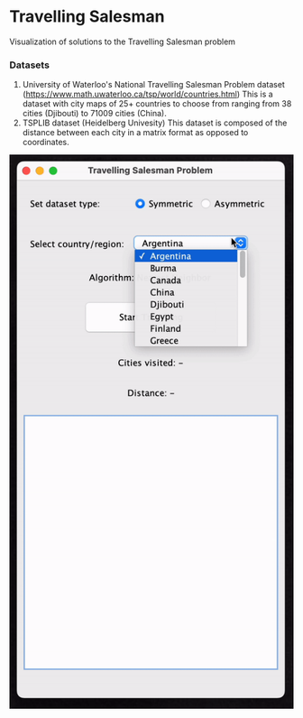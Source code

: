 # Travelling Salesman

Visualization of solutions to the Travelling Salesman problem 

### Datasets
1. University of Waterloo's National Travelling Salesman Problem dataset (https://www.math.uwaterloo.ca/tsp/world/countries.html)
This is a dataset with city maps of 25+ countries to choose from ranging from 38 cities (Djibouti) to 71009 cities (China).
2. TSPLIB dataset (Heidelberg Univesity)
This dataset is composed of the distance between each city in a matrix format as opposed to coordinates.

![demo](assets/demo.gif)


